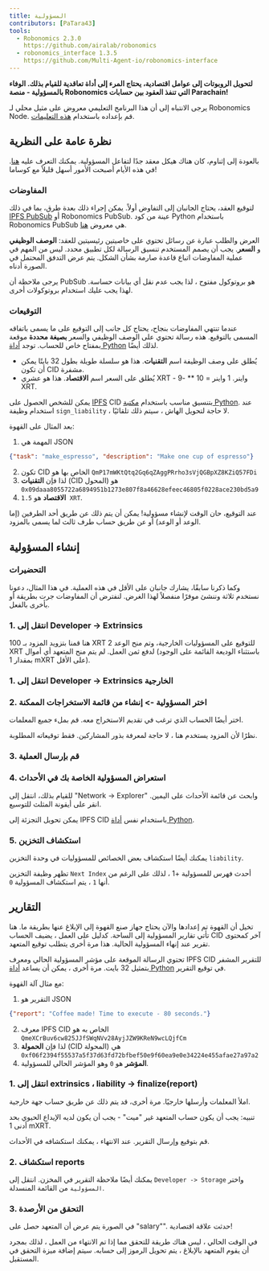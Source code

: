 ```yaml
---
title: المسؤولية
contributors: [PaTara43]
tools:   
  - Robonomics 2.3.0
    https://github.com/airalab/robonomics
  - robonomics_interface 1.3.5
    https://github.com/Multi-Agent-io/robonomics-interface
---
```


**لتحويل الروبوتات إلى عوامل اقتصادية، يحتاج المرء إلى أداة تعاقدية للقيام بذلك. الوفاء بالمسؤولية - منصة Robonomics التي تنفذ العقود بين حسابات Parachain!**

<robo-wiki-note type="warning" title="Dev Node">

  يرجى الانتباه إلى أن هذا البرنامج التعليمي معروض على مثيل محلي لـ Robonomics Node. قم بإعداده باستخدام [هذه التعليمات](/docs/run-dev-node).

</robo-wiki-note>

## نظرة عامة على النظرية

بالعودة إلى إثناوم، كان هناك هيكل معقد جدًا لتفاعل المسؤولية. يمكنك التعرف عليه [هنا](/docs/robonomics-how-it-works). في هذه الأيام أصبحت الأمور أسهل قليلاً مع كوساما!

### المفاوضات

لتوقيع العقد، يحتاج الجانبان إلى التفاوض أولاً. يمكن إجراء ذلك بعدة طرق، بما في ذلك [IPFS PubSub](https://blog.ipfs.tech/25-pubsub/) أو Robonomics PubSub. عينة من كود Python باستخدام Robonomics PubSub هي
معروض [هنا](https://multi-agent-io.github.io/robonomics-interface/usage.html#pubsub). 

العرض والطلب عبارة عن رسائل تحتوي على خاصيتين رئيسيتين للعقد: **الوصف الوظيفي** و **السعر**. يجب أن يصمم المستخدم تنسيق الرسالة لكل تطبيق محدد. ليس من المهم في عملية المفاوضات اتباع قاعدة صارمة بشأن الشكل. يتم عرض التدفق المحتمل في الصورة أدناه.

<robo-wiki-picture src="liability/negotiations.jpg" />

<robo-wiki-note type="warning" title="PubSub">

  يرجى ملاحظة أن PubSub هو بروتوكول مفتوح ، لذا يجب عدم نقل أي بيانات حساسة. لهذا يجب عليك استخدام بروتوكولات أخرى.

</robo-wiki-note>


### التوقيعات

عندما تنتهي المفاوضات بنجاح، يحتاج كل جانب إلى التوقيع على ما يسمى باتفاقه المسمى بالتوقيع. هذه رسالة تحتوي على الوصف الوظيفي والسعر **بصيغة محددة** موقعة بمفتاح خاص للحساب. توجد [أداة Python](https://multi-agent-io.github.io/robonomics-interface/modules.html#robonomicsinterface.المسؤولية.sign_liability) لذلك أيضًا.
 - يُطلق على وصف الوظيفة اسم **التقنيات**. هذا هو سلسلة طويلة بطول 32 بايتًا يمكن أن تكون CID مشفرة.
 - يُطلق على السعر اسم **الاقتصاد**. هذا هو عشري XRT - واينر. 1 واينر = 10 ** -9 XRT.

<robo-wiki-note type="note" title="32 bytes">

  يمكن للشخص الحصول على [IPFS](https://ipfs.tech/) CID بتنسيق مناسب باستخدام [مكتبة Python](https://multi-agent-io.github.io/robonomics-interface/modules.html#robonomicsinterface.utils.ipfs_qm_hash_to_32_bytes).
  عند استخدام وظيفة `sign_liability` ، لا حاجة لتحويل الهاش ، سيتم ذلك تلقائيًا.

</robo-wiki-note>

بعد المثال على القهوة:

1. المهمة هي JSON
```json
{"task": "make_espresso", "description": "Make one cup of espresso"}
```
2. تكون CID الخاص بها هو `QmP17mWKtQtq2Gq6qZAggPRrho3sVjQGBpXZ8KZiQ57FDi`
3. لذا فإن **التقنيات** (CID المحول) هو `0x09daaa8055722a6894951b1273e807f8a46628efeec46805f0228ace230bd5a9` 
4. **الاقتصاد** هو `1.5 XRT`.

عند التوقيع، حان الوقت لإنشاء مسؤولية! يمكن أن يتم ذلك عن طريق أحد الطرفين (إما الوعد أو الوعد) أو عن طريق حساب طرف ثالث لما يسمى بالمزود.

## إنشاء المسؤولية

### التحضيرات

وكما ذكرنا سابقًا، يشارك جانبان على الأقل في هذه العملية. في هذا المثال، دعونا نستخدم ثلاثة وننشئ موفرًا منفصلاً لهذا الغرض. لنفترض أن المفاوضات جرت بطريقة أو بأخرى بالفعل.

### 1. انتقل إلى Developer -> Extrinsics

<robo-wiki-picture src="liability/balances.jpg" />

هنا قمنا بتزويد المزود بـ 100 XRT للتوقيع على المسؤوليات الخارجية، وتم منح الوعد 2 XRT لدفع ثمن العمل.
لم يتم منح المتعهد أي أموال (باستثناء الوديعة القائمة على الوجود بمقدار 1 mXRT على الأقل).

### 1. انتقل إلى Developer -> Extrinsics الخارجية

<robo-wiki-picture src="liability/extrinsics.jpg" />

### 2. اختر المسؤولية -> إنشاء من قائمة الاستخراجات الممكنة

اختر أيضًا الحساب الذي ترغب في تقديم الاستخراج معه. قم بملء جميع المعلمات.

<robo-wiki-picture src="liability/create.jpg" />

<robo-wiki-note type="note" title="التوقيعات">

  نظرًا لأن المزود يستخدم هنا ، لا حاجة لمعرفة بذور المشاركين. فقط توقيعاته المطلوبة.

</robo-wiki-note>

### 3. قم بإرسال العملية

<robo-wiki-picture src="liability/submit.jpg" />

### 4. استعراض المسؤولية الخاصة بك في الأحداث

للقيام بذلك، انتقل إلى "Network -> Explorer" وابحث عن قائمة الأحداث على اليمين. انقر على أيقونة المثلث للتوسيع.

<robo-wiki-picture src="liability/new-liability.jpg" />

<robo-wiki-note type="note" title="Hash">

  يمكن تحويل التجزئة إلى IPFS CID باستخدام نفس [أداة Python](https://multi-agent-io.github.io/robonomics-interface/modules.html#robonomicsinterface.utils.ipfs_32_bytes_to_qm_hash).

</robo-wiki-note>

### 5. استكشاف التخزين

يمكنك أيضًا استكشاف بعض الخصائص للمسؤوليات في وحدة التخزين `liability`.

<robo-wiki-picture src="liability/storage-liability.jpg" />

<robo-wiki-note type="note" title="Next Index">

  تظهر وظيفة التخزين `Next Index` أحدث فهرس للمسؤولية +1 ، لذلك على الرغم من أنها `1` ، يتم استكشاف المسؤولية `0`.

</robo-wiki-note>

## التقارير

تخيل أن القهوة تم إعدادها والآن يحتاج جهاز صنع القهوة إلى الإبلاغ عنها بطريقة ما. هنا تأتي تقارير المسؤولية إلى الساحة. كدليل على العمل ، يضيف الحساب CID آخر كمحتوى تقرير عند إنهاء المسؤولية الحالية. هذا مرة أخرى يتطلب توقيع المتعهد.

<robo-wiki-note type="note" title="Report signature">

  تحتوي الرسالة الموقعة على مؤشر المسؤولية الحالي ومعرف IPFS CID للتقرير المشفر بتمثيل 32 بايت. مرة أخرى ، يمكن أن يساعد [أداة Python](https://multi-agent-io.github.io/robonomics-interface/modules.html#robonomicsinterface.Liability.sign_report) في توقيع التقرير.

</robo-wiki-note>

مع مثال آلة القهوة:

1. التقرير هو JSON
```json
{"report": "Coffee made! Time to execute - 80 seconds."}
```
2. معرف IPFS CID الخاص به هو `QmeXCrBuv6cw825JJfSWqNVv28AyjJZW9KReN9wcLQjfCm`
3. لذا فإن **الحمولة** (CID المحولة) هي `0xf06f2394f55537a5f37d63fd72bfbef50e9f60ea9e0e34224e455afae27a97a2`
4. **المؤشر** هو `0` وهو المؤشر الحالي للمسؤولية.

### 1. انتقل إلى extrinsics ، liability -> finalize(report)

املأ المعلمات وأرسلها خارجيًا. مرة أخرى، قد يتم ذلك عن طريق حساب جهة خارجية.

<robo-wiki-picture src="liability/report.jpg" />

<robo-wiki-note type="warning" title="Existential deposit">

  تنبيه: يجب أن يكون حساب المتعهد غير "ميت" - يجب أن يكون لديه الإيداع الحيوي بحد أدنى 1 mXRT.

</robo-wiki-note>

قم بتوقيع وإرسال التقرير. عند الانتهاء ، يمكنك استكشافه في الأحداث.

<robo-wiki-picture src="liability/new-report.jpg" />

### 2. استكشاف reports

يمكنك أيضًا ملاحظة التقرير في المخزن. انتقل إلى `Developer -> Storage` واختر `المسؤولية` من القائمة المنسدلة.

<robo-wiki-picture src="liability/storage-report.jpg" />

### 3. التحقق من الأرصدة

في الصورة يتم عرض أن المتعهد حصل على "salary"". حدثت علاقة اقتصادية!

<robo-wiki-picture src="liability/balances-2.jpg" />


<robo-wiki-note type="note" title="Verifying">

  في الوقت الحالي ، ليس هناك طريقة للتحقق مما إذا تم الانتهاء من العمل ، لذلك بمجرد أن يقوم المتعهد بالإبلاغ ، يتم تحويل الرموز إلى حسابه.
  سيتم إضافة ميزة التحقق في المستقبل.

</robo-wiki-note>